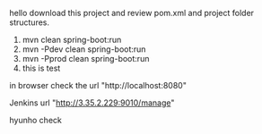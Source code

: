 hello
download this project and review pom.xml and project folder structures.

1. mvn clean spring-boot:run
2. mvn -Pdev clean spring-boot:run
3. mvn -Pprod clean spring-boot:run
4. this is test

in browser check the url "http://localhost:8080"


Jenkins url "http://3.35.2.229:9010/manage"

hyunho check
